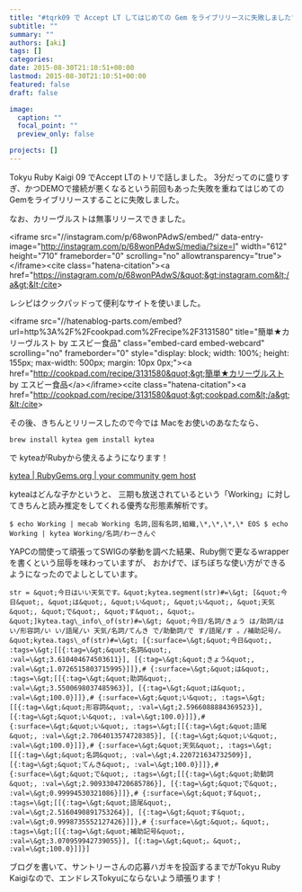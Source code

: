 ```yaml
---
title: "#tqrk09 で Accept LT してはじめての Gem をライブリリースに失敗しました"
subtitle: ""
summary: ""
authors: [aki]
tags: []
categories: 
date: 2015-08-30T21:10:51+00:00
lastmod: 2015-08-30T21:10:51+00:00
featured: false
draft: false

image:
  caption: ""
  focal_point: ""
  preview_only: false

projects: []
---
```

Tokyu Ruby Kaigi 09 でAccept LTのトリで話しました。 3分だってのに盛りすぎ、かつDEMOで接続が悪くなるという前回もあった失敗を重ねてはじめてのGemをライブリリースすることに失敗しました。

なお、カリーヴルストは無事リリースできました。

&lt;iframe src=&quot;//instagram.com/p/68wonPAdwS/embed/&quot; data-entry-image=&quot;http://instagram.com/p/68wonPAdwS/media/?size=l&quot; width=&quot;612&quot; height=&quot;710&quot; frameborder=&quot;0&quot; scrolling=&quot;no&quot; allowtransparency=&quot;true&quot;&gt;&lt;/iframe&gt;&lt;cite class=&quot;hatena-citation&quot;&gt;&lt;a href=&quot;https://instagram.com/p/68wonPAdwS/&quot;&gt;instagram.com&lt;/a&gt;&lt;/cite&gt;

レシピはクックパッドって便利なサイトを使いました。

&lt;iframe src=&quot;//hatenablog-parts.com/embed?url=http%3A%2F%2Fcookpad.com%2Frecipe%2F3131580&quot; title=&quot;簡単★カリーヴルスト by エスビー食品&quot; class=&quot;embed-card embed-webcard&quot; scrolling=&quot;no&quot; frameborder=&quot;0&quot; style=&quot;display: block; width: 100%; height: 155px; max-width: 500px; margin: 10px 0px;&quot;&gt;&lt;a href=&quot;http://cookpad.com/recipe/3131580&quot;&gt;簡単★カリーヴルスト by エスビー食品&lt;/a&gt;&lt;/iframe&gt;&lt;cite class=&quot;hatena-citation&quot;&gt;&lt;a href=&quot;http://cookpad.com/recipe/3131580&quot;&gt;cookpad.com&lt;/a&gt;&lt;/cite&gt;

その後、きちんとリリースしたので今では Macをお使いのあなたなら、

    brew install kytea gem install kytea

で kyteaがRubyから使えるようになります！

[kytea | RubyGems.org | your community gem host](https://rubygems.org/gems/kytea)

kyteaはどんな子かというと、 三期も放送されているという「Working」に対してきちんと読み推定をしてくれる優秀な形態素解析です。

    $ echo Working | mecab Working 名詞,固有名詞,組織,\*,\*,\*,\* EOS $ echo Working | kytea Working/名詞/わーきんぐ

YAPCの間使って頑張ってSWIGの挙動を調べた結果、Ruby側で更なるwrapperを書くという屈辱を味わっていますが、 おかげで、ぼちぼちな使い方ができるようになったのでよしとしています。

    str = &quot;今日はいい天気です。&quot;kytea.segment(str)#=\&gt; [&quot;今日&quot;, &quot;は&quot;, &quot;い&quot;, &quot;い&quot;, &quot;天気&quot;, &quot;で&quot;, &quot;す&quot;, &quot;。&quot;]kytea.tag\_info\_of(str)#=\&gt; &quot;今日/名詞/きょう は/助詞/は い/形容詞/い い/語尾/い 天気/名詞/てんき で/助動詞/で す/語尾/す 。/補助記号/。 &quot;kytea.tags\_of(str)#=\&gt; [{:surface=\&gt;&quot;今日&quot;, :tags=\&gt;[[{:tag=\&gt;&quot;名詞&quot;, :val=\&gt;3.610404674503611}], [{:tag=\&gt;&quot;きょう&quot;, :val=\&gt;1.0726515803715995}]]},# {:surface=\&gt;&quot;は&quot;, :tags=\&gt;[[{:tag=\&gt;&quot;助詞&quot;, :val=\&gt;3.5500698037485963}], [{:tag=\&gt;&quot;は&quot;, :val=\&gt;100.0}]]},# {:surface=\&gt;&quot;い&quot;, :tags=\&gt;[[{:tag=\&gt;&quot;形容詞&quot;, :val=\&gt;2.5966088884369523}], [{:tag=\&gt;&quot;い&quot;, :val=\&gt;100.0}]]},# {:surface=\&gt;&quot;い&quot;, :tags=\&gt;[[{:tag=\&gt;&quot;語尾&quot;, :val=\&gt;2.7064013574728385}], [{:tag=\&gt;&quot;い&quot;, :val=\&gt;100.0}]]},# {:surface=\&gt;&quot;天気&quot;, :tags=\&gt;[[{:tag=\&gt;&quot;名詞&quot;, :val=\&gt;4.220721634732509}], [{:tag=\&gt;&quot;てんき&quot;, :val=\&gt;100.0}]]},# {:surface=\&gt;&quot;で&quot;, :tags=\&gt;[[{:tag=\&gt;&quot;助動詞&quot;, :val=\&gt;2.9093304720685786}], [{:tag=\&gt;&quot;で&quot;, :val=\&gt;0.99994530321086}]]},# {:surface=\&gt;&quot;す&quot;, :tags=\&gt;[[{:tag=\&gt;&quot;語尾&quot;, :val=\&gt;2.5160490891753264}], [{:tag=\&gt;&quot;す&quot;, :val=\&gt;0.9998735552127426}]]},# {:surface=\&gt;&quot;。&quot;, :tags=\&gt;[[{:tag=\&gt;&quot;補助記号&quot;, :val=\&gt;3.070959942739055}], [{:tag=\&gt;&quot;。&quot;, :val=\&gt;100.0}]]}]

ブログを書いて、サントリーさんの応募ハガキを投函するまでがTokyu Ruby Kaigiなので、エンドレスTokyuにならないよう頑張ります！



